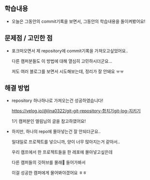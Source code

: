 ## 학습내용

- 오늘은 그동안의 commit기록을 보면서, 그동안의 학습내용을 돌이켜봤어요!

## **문제점 / 고민한 점**

- 포크떠오면서 제 repository에 commit기록을 가져오고싶었어요..

  다른 캠퍼분들도 이 방법에 대해 열심히 고민하시더군요...

  저도 여러 블로그를 보면서 시도해보는데, 정리가 잘 안돼요 ㅠㅠ

## **해결 방법**

- repository 하나하나로 가져오는건 성공하였습니다!

  https://velog.io/@lina0322/git-git-repository-합치기git-log-지키기

  1기 캠퍼분인 엘림님의 글을 참고하였어요!

- 하지만, 하나의 repo에 몰아넣는건 잘 안되더군요..

  일대일로 프로젝트를 넣으니까, 양이 너무 많아지는거 같아서..

  우리 캠프에서 한 프로젝트들을 한 레포에 몰아넣고싶은데

  다른 캠퍼들의 깃허브를 몰래👻 들어가봐서

  이걸 성공한 캠퍼에게 물어봐야겠어요 ㅎㅎ